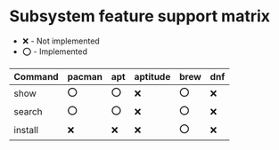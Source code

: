 # Subsystem feature support matrix

* :x: - Not implemented
* :o: - Implemented

Command | pacman | apt | aptitude | brew | dnf
--------|--------|-----|----------|------|-----
show    | :o:    | :o: | :x:      | :o:  | :x:
search  | :o:    | :o: | :x:      | :o:  | :x:
install | :x:    | :x: | :x:      | :o:  | :x:
